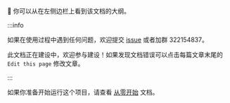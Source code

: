 👋 你可以从在左侧边栏上看到该文档的大纲。


:::info

如果在使用过程中遇到任何问题，欢迎提交 [issue](https://github.com/Soulter/AstrBot/issues) 或者加群 322154837。

此文档正在建设中，欢迎参与建设！如果发现文档错误可以点击每篇文章末尾的 `Edit this page` 修改文章。

:::

如果你准备开始运行这个项目，请查看 [从零开始](/使用/从零开始) 文档。